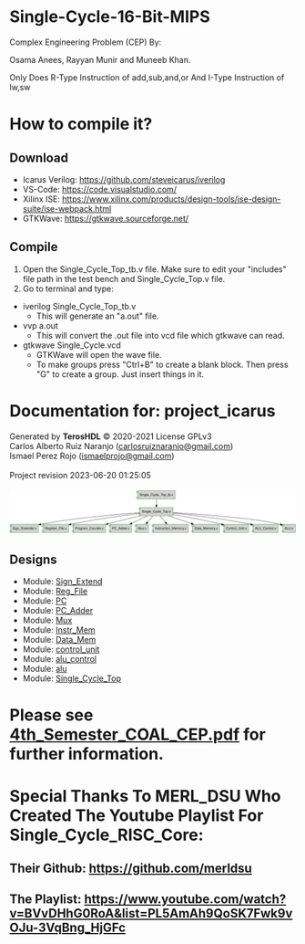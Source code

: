 # Single-Cycle-16-Bit-MIPS
Complex Engineering Problem (CEP) By:


Osama Anees, Rayyan Munir and Muneeb Khan.


Only Does R-Type Instruction of add,sub,and,or And I-Type Instruction of lw,sw
# How to compile it?
## Download 
+ Icarus Verilog: https://github.com/steveicarus/iverilog
+ VS-Code: https://code.visualstudio.com/
+ Xilinx ISE: https://www.xilinx.com/products/design-tools/ise-design-suite/ise-webpack.html
+ GTKWave: https://gtkwave.sourceforge.net/
## Compile
1. Open the Single_Cycle_Top_tb.v file. Make sure to edit your "includes" file path in the test bench and Single_Cycle_Top.v file.
2. Go to terminal and type: 
  + iverilog Single_Cycle_Top_tb.v
    + This will generate an "a.out" file.
  + vvp a.out
    + This will convert the .out file into vcd file which gtkwave can read.
  + gtkwave Single_Cycle.vcd
    + GTKWave will open the wave file.
    + To make groups press "Ctrl+B" to create a blank block. Then press "G" to create a group. Just insert things in it.


# Documentation for: project_icarus

Generated by **TerosHDL** © 2020-2021 License GPLv3<br>Carlos Alberto Ruiz Naranjo (carlosruiznaranjo@gmail.com)<br>Ismael Perez Rojo (ismaelprojo@gmail.com)<br><br>Project revision 2023-06-20 01:25:05<br><br>
![system](Doc/doc_internal/dependency_graph.svg "System")
## Designs

- Module: [Sign_Extend ](Doc/doc_internal/Sign_Extender.md)
- Module: [Reg_File ](Doc/doc_internal/Register_File.md)
- Module: [PC ](Doc/doc_internal/Program_Counter.md)
- Module: [PC_Adder ](Doc/doc_internal/PC_Adder.md)
- Module: [Mux ](Doc/doc_internal/Mux.md)
- Module: [Instr_Mem ](Doc/doc_internal/Instruction_Memory.md)
- Module: [Data_Mem ](Doc/doc_internal/Data_Memory.md)
- Module: [control_unit ](Doc/doc_internal/Control_Unit.md)
- Module: [alu_control ](Doc/doc_internal/ALU_Control.md)
- Module: [alu ](Doc/doc_internal/ALU.md)
- Module: [Single_Cycle_Top ](Doc/doc_internal/Single_Cycle_Top.md)



# Please see [4th_Semester_COAL_CEP.pdf](https://github.com/0sama-Mirza/Single-Cycle-16-Bit-MIPS/blob/main/Doc/4th_Semester_COAL_CEP.pdf) for further information.
# Special Thanks To MERL_DSU Who Created The Youtube Playlist For Single_Cycle_RISC_Core:
## Their Github: https://github.com/merldsu
## The Playlist: https://www.youtube.com/watch?v=BVvDHhG0RoA&list=PL5AmAh9QoSK7Fwk9vOJu-3VqBng_HjGFc

